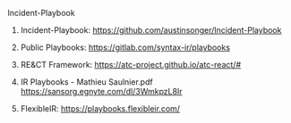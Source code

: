 Incident-Playbook

1) Incident-Playbook: 
https://github.com/austinsonger/Incident-Playbook

2) Public Playbooks:
https://gitlab.com/syntax-ir/playbooks

3) RE&CT Framework:
https://atc-project.github.io/atc-react/#

5) IR Playbooks - Mathieu Saulnier.pdf
https://sansorg.egnyte.com/dl/3WmkpzL8Ir

6) FlexibleIR:
https://playbooks.flexibleir.com/

